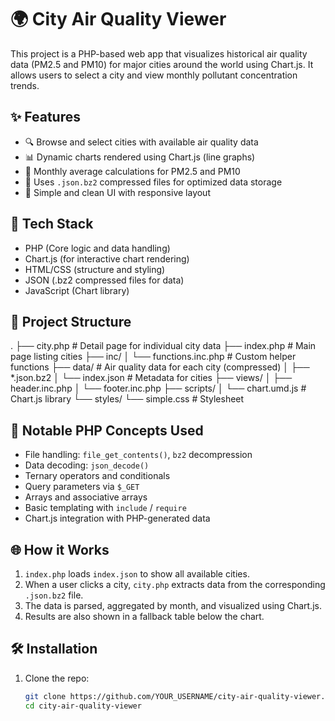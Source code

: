 # 🌍 City Air Quality Viewer

This project is a PHP-based web app that visualizes historical air quality data (PM2.5 and PM10) for major cities around the world using Chart.js. It allows users to select a city and view monthly pollutant concentration trends.

## ✨ Features

- 🔍 Browse and select cities with available air quality data
- 📊 Dynamic charts rendered using Chart.js (line graphs)
- 📅 Monthly average calculations for PM2.5 and PM10
- 📁 Uses `.json.bz2` compressed files for optimized data storage
- 📌 Simple and clean UI with responsive layout

## 🚀 Tech Stack

- PHP (Core logic and data handling)
- Chart.js (for interactive chart rendering)
- HTML/CSS (structure and styling)
- JSON (.bz2 compressed files for data)
- JavaScript (Chart library)

## 📁 Project Structure

.
├── city.php # Detail page for individual city data
├── index.php # Main page listing cities
├── inc/
│ └── functions.inc.php # Custom helper functions
├── data/ # Air quality data for each city (compressed)
│ ├── *.json.bz2
│ └── index.json # Metadata for cities
├── views/
│ ├── header.inc.php
│ └── footer.inc.php
├── scripts/
│ └── chart.umd.js # Chart.js library
└── styles/
└── simple.css # Stylesheet


## 🧠 Notable PHP Concepts Used

- File handling: `file_get_contents()`, `bz2` decompression
- Data decoding: `json_decode()`
- Ternary operators and conditionals
- Query parameters via `$_GET`
- Arrays and associative arrays
- Basic templating with `include` / `require`
- Chart.js integration with PHP-generated data

## 🌐 How it Works

1. `index.php` loads `index.json` to show all available cities.
2. When a user clicks a city, `city.php` extracts data from the corresponding `.json.bz2` file.
3. The data is parsed, aggregated by month, and visualized using Chart.js.
4. Results are also shown in a fallback table below the chart.

## 🛠️ Installation

1. Clone the repo:
   ```bash
   git clone https://github.com/YOUR_USERNAME/city-air-quality-viewer.git
   cd city-air-quality-viewer